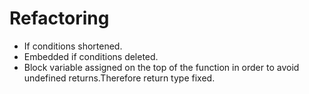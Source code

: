 # Refactoring

- If conditions shortened.
- Embedded if conditions deleted.
- Block variable assigned on the top of the function in order to avoid undefined returns.Therefore return type fixed.